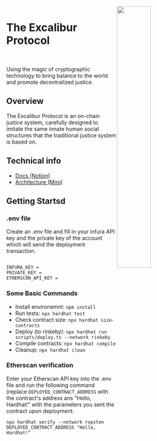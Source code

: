 <img src="https://i.ibb.co/6HP7wLg/star-wars-g6e97cb07e-1280-flip.png" align="right" style="width:42%"/>

# The Excalibur Protocol
<br>

Using the magic of cryptographic technology to bring balance to the world and promote decentralized justice.

## Overview

The Excalibur Protocol is an on-chain justice system, carefully designed to imitate the same innate human social structures that the traditional justice system is based on. 




## Technical info

- [Docs (Notion)](https://www.notion.so/yourjustice/Smart-Contracts-b9b89738497647b4beb3c353284f49b1)
- [Architecture (Miro)](https://miro.com/app/board/uXjVOGibO84=/)

## Getting Startsd

### .env file

Create an .env file and fill in your infura API key and the private key of the account which will send the deployment transaction.


```shell

INFURA_KEY = 
PRIVATE_KEY = 
ETHERSCAN_API_KEY = 

```


### Some Basic Commands

- Install environemnt: `npm install`
- Run tests: `npx hardhat test`
- Check contract size: `npx hardhat size-contracts`
- Deploy (to rinkeby): `npx hardhat run scripts/deploy.ts --network rinkeby`
- Compile contracts: `npx hardhat compile`
- Cleanup: `npx hardhat clean`

### Etherscan verification

Enter your Etherscan API key into the .env file and run the following command 
(replace `DEPLOYED_CONTRACT_ADDRESS` with the contract's address ans "Hello, Hardhat!" with the parameters you sent the contract upon deployment:

```shell
npx hardhat verify --network ropsten DEPLOYED_CONTRACT_ADDRESS "Hello, Hardhat!"
```
